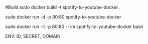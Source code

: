 #Build
sudo docker build -t spotify-to-youtube-docker .

sudo docker run -d -p 80:80 spotify-to-youtube-docker

sudo docker run -it  -p 80:80 --rm spotify-to-youtube-docker bash

ENV: ID, SECRET, DOMAIN